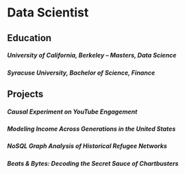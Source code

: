 # Data Scientist

## Education
##### University of California, Berkeley – Masters, Data Science
##### Syracuse University, Bachelor of Science, Finance


## Projects
##### Causal Experiment on YouTube Engagement
##### Modeling Income Across Generations in the United States
##### NoSQL Graph Analysis of Historical Refugee Networks
##### Beats & Bytes: Decoding the Secret Sauce of Chartbusters	
